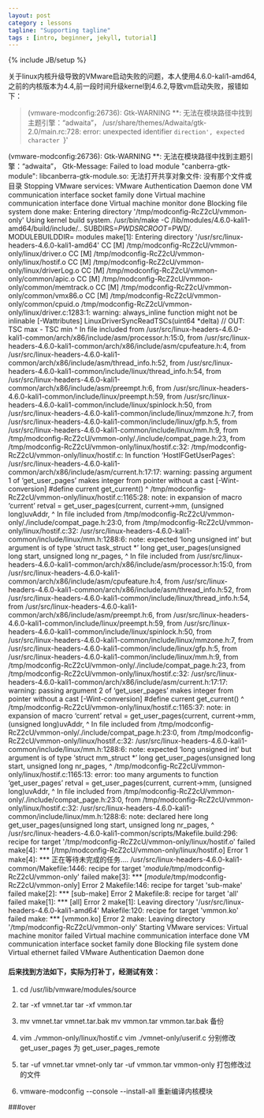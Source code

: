 ```yaml
---
layout: post
category : lessons
tagline: "Supporting tagline"
tags : [intro, beginner, jekyll, tutorial]
---
```

{% include JB/setup %}


关于linux内核升级导致的VMware启动失败的问题，本人使用4.6.0-kali1-amd64,之前的内核版本为4.4,前一段时间升级kernel到4.6.2,导致vm启动失败，报错如下：


> (vmware-modconfig:26736): Gtk-WARNING **: 无法在模块路径中找到主题引擎：“adwaita”，
/usr/share/themes/Adwaita/gtk-2.0/main.rc:728: error: unexpected identifier `direction', expected character `}'

(vmware-modconfig:26736): Gtk-WARNING **: 无法在模块路径中找到主题引擎：“adwaita”，
Gtk-Message: Failed to load module "canberra-gtk-module": libcanberra-gtk-module.so: 无法打开共享对象文件: 没有那个文件或目录
Stopping VMware services:
   VMware Authentication Daemon                                        done
   VM communication interface socket family                            done
   Virtual machine communication interface                             done
   Virtual machine monitor                                             done
   Blocking file system                                                done
make: Entering directory '/tmp/modconfig-RcZ2cU/vmmon-only'
Using kernel build system.
/usr/bin/make -C /lib/modules/4.6.0-kali1-amd64/build/include/.. SUBDIRS=$PWD SRCROOT=$PWD/. \
  MODULEBUILDDIR= modules
make[1]: Entering directory '/usr/src/linux-headers-4.6.0-kali1-amd64'
  CC [M]  /tmp/modconfig-RcZ2cU/vmmon-only/linux/driver.o
  CC [M]  /tmp/modconfig-RcZ2cU/vmmon-only/linux/hostif.o
  CC [M]  /tmp/modconfig-RcZ2cU/vmmon-only/linux/driverLog.o
  CC [M]  /tmp/modconfig-RcZ2cU/vmmon-only/common/apic.o
  CC [M]  /tmp/modconfig-RcZ2cU/vmmon-only/common/memtrack.o
  CC [M]  /tmp/modconfig-RcZ2cU/vmmon-only/common/vmx86.o
  CC [M]  /tmp/modconfig-RcZ2cU/vmmon-only/common/cpuid.o
/tmp/modconfig-RcZ2cU/vmmon-only/linux/driver.c:1283:1: warning: always_inline function might not be inlinable [-Wattributes]
 LinuxDriverSyncReadTSCs(uint64 *delta) // OUT: TSC max - TSC min
 ^
In file included from /usr/src/linux-headers-4.6.0-kali1-common/arch/x86/include/asm/processor.h:15:0,
                 from /usr/src/linux-headers-4.6.0-kali1-common/arch/x86/include/asm/cpufeature.h:4,
                 from /usr/src/linux-headers-4.6.0-kali1-common/arch/x86/include/asm/thread_info.h:52,
                 from /usr/src/linux-headers-4.6.0-kali1-common/include/linux/thread_info.h:54,
                 from /usr/src/linux-headers-4.6.0-kali1-common/arch/x86/include/asm/preempt.h:6,
                 from /usr/src/linux-headers-4.6.0-kali1-common/include/linux/preempt.h:59,
                 from /usr/src/linux-headers-4.6.0-kali1-common/include/linux/spinlock.h:50,
                 from /usr/src/linux-headers-4.6.0-kali1-common/include/linux/mmzone.h:7,
                 from /usr/src/linux-headers-4.6.0-kali1-common/include/linux/gfp.h:5,
                 from /usr/src/linux-headers-4.6.0-kali1-common/include/linux/mm.h:9,
                 from /tmp/modconfig-RcZ2cU/vmmon-only/./include/compat_page.h:23,
                 from /tmp/modconfig-RcZ2cU/vmmon-only/linux/hostif.c:32:
/tmp/modconfig-RcZ2cU/vmmon-only/linux/hostif.c: In function ‘HostIFGetUserPages’:
/usr/src/linux-headers-4.6.0-kali1-common/arch/x86/include/asm/current.h:17:17: warning: passing argument 1 of ‘get_user_pages’ makes integer from pointer without a cast [-Wint-conversion]
 #define current get_current()
                 ^
/tmp/modconfig-RcZ2cU/vmmon-only/linux/hostif.c:1165:28: note: in expansion of macro ‘current’
    retval = get_user_pages(current, current->mm, (unsigned long)uvAddr,
                            ^
In file included from /tmp/modconfig-RcZ2cU/vmmon-only/./include/compat_page.h:23:0,
                 from /tmp/modconfig-RcZ2cU/vmmon-only/linux/hostif.c:32:
/usr/src/linux-headers-4.6.0-kali1-common/include/linux/mm.h:1288:6: note: expected ‘long unsigned int’ but argument is of type ‘struct task_struct *’
 long get_user_pages(unsigned long start, unsigned long nr_pages,
      ^
In file included from /usr/src/linux-headers-4.6.0-kali1-common/arch/x86/include/asm/processor.h:15:0,
                 from /usr/src/linux-headers-4.6.0-kali1-common/arch/x86/include/asm/cpufeature.h:4,
                 from /usr/src/linux-headers-4.6.0-kali1-common/arch/x86/include/asm/thread_info.h:52,
                 from /usr/src/linux-headers-4.6.0-kali1-common/include/linux/thread_info.h:54,
                 from /usr/src/linux-headers-4.6.0-kali1-common/arch/x86/include/asm/preempt.h:6,
                 from /usr/src/linux-headers-4.6.0-kali1-common/include/linux/preempt.h:59,
                 from /usr/src/linux-headers-4.6.0-kali1-common/include/linux/spinlock.h:50,
                 from /usr/src/linux-headers-4.6.0-kali1-common/include/linux/mmzone.h:7,
                 from /usr/src/linux-headers-4.6.0-kali1-common/include/linux/gfp.h:5,
                 from /usr/src/linux-headers-4.6.0-kali1-common/include/linux/mm.h:9,
                 from /tmp/modconfig-RcZ2cU/vmmon-only/./include/compat_page.h:23,
                 from /tmp/modconfig-RcZ2cU/vmmon-only/linux/hostif.c:32:
/usr/src/linux-headers-4.6.0-kali1-common/arch/x86/include/asm/current.h:17:17: warning: passing argument 2 of ‘get_user_pages’ makes integer from pointer without a cast [-Wint-conversion]
 #define current get_current()
                 ^
/tmp/modconfig-RcZ2cU/vmmon-only/linux/hostif.c:1165:37: note: in expansion of macro ‘current’
    retval = get_user_pages(current, current->mm, (unsigned long)uvAddr,
                                     ^
In file included from /tmp/modconfig-RcZ2cU/vmmon-only/./include/compat_page.h:23:0,
                 from /tmp/modconfig-RcZ2cU/vmmon-only/linux/hostif.c:32:
/usr/src/linux-headers-4.6.0-kali1-common/include/linux/mm.h:1288:6: note: expected ‘long unsigned int’ but argument is of type ‘struct mm_struct *’
 long get_user_pages(unsigned long start, unsigned long nr_pages,
      ^
/tmp/modconfig-RcZ2cU/vmmon-only/linux/hostif.c:1165:13: error: too many arguments to function ‘get_user_pages’
    retval = get_user_pages(current, current->mm, (unsigned long)uvAddr,
             ^
In file included from /tmp/modconfig-RcZ2cU/vmmon-only/./include/compat_page.h:23:0,
                 from /tmp/modconfig-RcZ2cU/vmmon-only/linux/hostif.c:32:
/usr/src/linux-headers-4.6.0-kali1-common/include/linux/mm.h:1288:6: note: declared here
 long get_user_pages(unsigned long start, unsigned long nr_pages,
      ^
/usr/src/linux-headers-4.6.0-kali1-common/scripts/Makefile.build:296: recipe for target '/tmp/modconfig-RcZ2cU/vmmon-only/linux/hostif.o' failed
make[4]: *** [/tmp/modconfig-RcZ2cU/vmmon-only/linux/hostif.o] Error 1
make[4]: *** 正在等待未完成的任务....
/usr/src/linux-headers-4.6.0-kali1-common/Makefile:1446: recipe for target '_module_/tmp/modconfig-RcZ2cU/vmmon-only' failed
make[3]: *** [_module_/tmp/modconfig-RcZ2cU/vmmon-only] Error 2
Makefile:146: recipe for target 'sub-make' failed
make[2]: *** [sub-make] Error 2
Makefile:8: recipe for target 'all' failed
make[1]: *** [all] Error 2
make[1]: Leaving directory '/usr/src/linux-headers-4.6.0-kali1-amd64'
Makefile:120: recipe for target 'vmmon.ko' failed
make: *** [vmmon.ko] Error 2
make: Leaving directory '/tmp/modconfig-RcZ2cU/vmmon-only'
Starting VMware services:
   Virtual machine monitor                                            failed
   Virtual machine communication interface                             done
   VM communication interface socket family                            done
   Blocking file system                                                done
   Virtual ethernet                                                   failed
   VMware Authentication Daemon                                        done


#### 后来找到方法如下，实际为打补丁，经测试有效：

1. cd /usr/lib/vmware/modules/source

2. tar -xf vmnet.tar
 tar -xf vmmon.tar

3. mv vmnet.tar vmnet.tar.bak
mv vmmon.tar vmmon.tar.bak
备份

4. vim ./vmmon-only/linux/hostif.c
vim ./vmnet-only/userif.c
分别修改 get_user_pages 为 get_user_pages_remote

5. tar -uf vmnet.tar vmnet-only
tar -uf vmmon.tar vmmon-only
打包修改过的文件

6. vmware-modconfig --console --install-all 
重新编译内核模块


###over
